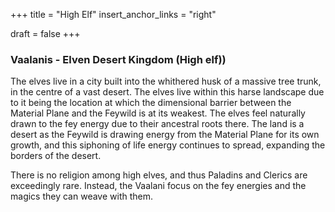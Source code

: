 +++
title = "High Elf"
insert_anchor_links = "right"

draft = false
+++

### Vaalanis - Elven Desert Kingdom (High elf))
The elves live in a city built into the whithered husk of a massive tree trunk, in the centre of a vast desert. The elves live within this harse landscape due to it being the location at which the dimensional barrier between the Material Plane and the Feywild is at its weakest. The elves feel naturally drawn to the fey energy due to their ancestral roots there. The land is a desert as the Feywild is drawing energy from the Material Plane for its own growth, and this siphoning of life energy continues to spread, expanding the borders of the desert.

There is no religion among high elves, and thus Paladins and Clerics are exceedingly rare. Instead, the Vaalani focus on the fey energies and the magics they can weave with them. 
